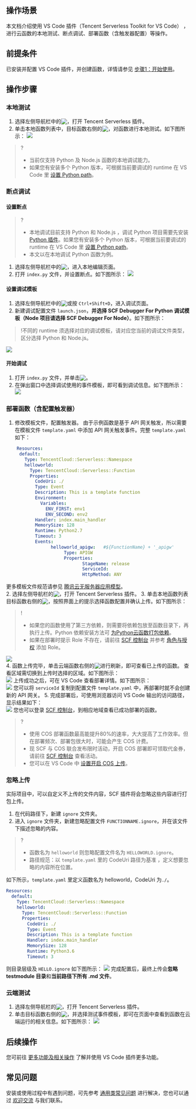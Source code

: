## 操作场景
本文档介绍使用 VS Code 插件（Tencent Serverless Toolkit for VS Code） ，进行云函数的本地测试、断点调试、部署函数（含触发器配置）等操作。

## 前提条件
已安装并配置 VS Code 插件，并创建函数，详情请参见 [步骤1：开始使用](https://cloud.tencent.com/document/product/583/40444)。

## 操作步骤

### 本地测试
1. 选择左侧导航栏中的<img src="https://main.qcloudimg.com/raw/0916687440e89c5b9a397537fe35ae42.png" style="margin:-3px 0;">，打开 Tencent Serverless 插件。
2. 单击本地函数列表中，目标函数右侧的<img src="https://main.qcloudimg.com/raw/394808de581cf1aaaec4337cf201ee55.png" style="margin:-3px 0px">，对函数进行本地测试。如下图所示：
![](https://main.qcloudimg.com/raw/2c18e88f39bdefda438a5d8d0396a2b1.png)
>?
>- 当前仅支持 Python 及 Node.js 函数的本地调试能力。
>- 如果您有安装多个 Python 版本，可根据当前要调试的 runtime 在 VS Code 里 [设置 Python path](https://cloud.tencent.com/document/product/583/40473#pythonpath)。

### 断点调试

#### 设置断点
>?
>- 本地调试目前支持 Python 和 Node.js ，调试 Python 项目需要先安装 [Python 插件](https://marketplace.visualstudio.com/items?itemName=ms-Python.Python)。如果您有安装多个 Python 版本，可根据当前要调试的 runtime 在 VS Code 里 [设置 Python path](https://cloud.tencent.com/document/product/583/40473#pythonpath)。
>- 本文以在本地调试 Python 函数为例。
>
1. 选择左侧导航栏中的<img src="https://main.qcloudimg.com/raw/5c3bec3934e5d5a2dbdbf53ec105d6bd.png" style="margin:-3px 0px">，进入本地编辑页面。
2. 打开 `index.py` 文件，并设置断点。如下图所示：
![](https://main.qcloudimg.com/raw/a112a7af7dd57e7f7a4e1de20f7c4db3.png)


#### 设置调试模板
1. 选择左侧导航栏中的<img src="https://main.qcloudimg.com/raw/f51801927eb766c828e721b193539e9e.png" style="margin:-3px 0px">或按 `Ctrl+Shift+D`，进入调试页面。
2. 新建调试配置文件 `launch.json`，**并选择 SCF Debugger For Python 调试模板（Node 项目请选择 SCF Debugger For Node）**。如下图所示：
>!不同的 runtime 须选择对应的调试模板，请对应您当前的调试文件类型，区分选择 Python 和 Node.js。
>
![](https://main.qcloudimg.com/raw/ab797f48bd2f835c24a99e18aa958b64.png)

#### 开始调试
1. 打开 `index.py` 文件，并单击<img src="https://main.qcloudimg.com/raw/11ae4fcabe25adf8840bbcc25816ebec.png" style="margin:-3px 0px">。
2. 在弹出窗口中选择调试使用的事件模板，即可看到调试信息。如下图所示：
![](https://main.qcloudimg.com/raw/ffe1e3d2f7e8ce9dee89717ba3cc058c.png)

### 部署函数（含配置触发器）
1. 修改模板文件，配置触发器。
    由于示例函数是基于 API 网关触发，所以需要在模板文件 `template.yaml` 中添加 API 网关触发事件。完整 `template.yaml` 如下：
```yaml
    Resources:
     default:
       Type: TencentCloud::Serverless::Namespace
       helloworld:
         Type: TencentCloud::Serverless::Function
         Properties:
           CodeUri: ./
           Type: Event
           Description: This is a template function
           Environment:
             Variables:
               ENV_FIRST: env1
               ENV_SECOND: env2
           Handler: index.main_handler
           MemorySize: 128
           Runtime: Python2.7
           Timeout: 3
           Events:
                 helloworld_apigw:   #${FunctionName} + '_apigw'
                      Type: APIGW
                      Properties:
                             StageName: release
                             ServiceId:
                             HttpMethod: ANY
```
更多模板文件规范请参见 [腾讯云无服务器应用模型](https://cloud.tencent.com/document/product/583/36198)。    
2. 选择左侧导航栏的<img src="https://main.qcloudimg.com/raw/0916687440e89c5b9a397537fe35ae42.png" style="margin:-3px 0;">，打开 Tencent Serverless 插件。
3. 单击本地函数列表目标函数右侧的<img src="https://main.qcloudimg.com/raw/940dfe3754caddd4613b5cdbff0fa558.png" style="margin:-3px 0;">，按照界面上的提示选择函数配置并确认上传。如下图所示：
>!
>- 如果您的函数使用了第三方依赖，则需要将依赖包放至函数目录下，再执行上传。Python 依赖安装方法可 [为Python云函数打包依赖](<https://cloud.tencent.com/developer/article/1443081>)。
>- 如果在部署时提示 Role 不存在，请前往 [SCF 控制台](https://console.cloud.tencent.com/scf) 并参考 [角色与授权](https://cloud.tencent.com/document/product/583/32389) 添加 Role。
>
![](https://main.qcloudimg.com/raw/84d3caba3f22743e2ba76dfef2d4ac7b.png)         
4. 函数上传完毕，单击云端函数右侧的<img src="https://main.qcloudimg.com/raw/7d8ff7082e8db0a3c8548b36b4b15a7d.png" style="margin:-3px 0;">进行刷新，即可查看已上传的函数。
查看区域需切换到上传时选择的区域。如下图所示：   
![](https://main.qcloudimg.com/raw/cd7fe796ea7b986e4bdb1bc3a9f38f70.png)
上传成功之后，可在 VS Code 查看部署详情。如下图所示：  
![](https://main.qcloudimg.com/raw/4710afe79d4c816f73fbb86f45a43435.png) 
您可以将 `serviceId` 复制到配置文件 `template.yaml` 中，再部署时就不会创建新的 API 网关。
5. 完成部署后，可使用浏览器访问 VS Code 输出的访问路径，显示结果如下：  
![](https://main.qcloudimg.com/raw/d4166d8bf00a4b7a2b7c108ab41c2fdc.png)
您也可以登录 [SCF 控制台](https://console.cloud.tencent.com/scf)，到相应地域查看已成功部署的函数。
>?
>- 使用 COS 部署函数最高能提升80%的速率，大大提高了工作效率。但在部署频次、部署包很大时，可能会产生 COS 计费。
>- 现 SCF 与 COS 联合发布限时活动，开启 COS 部署即可领取代金券，请前往 [SCF 控制台](https://console.cloud.tencent.com/scf/index?rid=1?from=fromdoc) 查看活动。
>- 您可以在 VS Code 中 [设置开启 COS 上传](https://cloud.tencent.com/document/product/583/40473#openCOS)。


### 忽略上传
实际项目中，可以自定义不上传的文件内容，SCF 插件将会忽略这些内容进行打包上传。
1. 在代码路径下，新建 `ignore` 文件夹。
2. 进入 `ignore` 文件夹，新建忽略配置文件 `FUNCTIONNAME.ignore`，并在该文件下描述忽略的内容。
>?
>- 函数名为 `helloworld` 则忽略配置文件名为 `HELLOWORLD.ignore`。
>- 路径规范：以 `template.yaml` 里的 CodeUri 路径为基准 ，定义想要忽略的内容所在位置。
>
如下所示，`template.yaml` 里定义函数名为 helloworld，CodeUri 为`./`。
```yaml
Resources:
  default:
    Type: TencentCloud::Serverless::Namespace
    helloworld:
      Type: TencentCloud::Serverless::Function
      Properties:
        CodeUri: ./
        Type: Event
        Description: This is a template function
        Handler: index.main_handler
        MemorySize: 128
        Runtime: Python3.6
        Timeout: 3
```
则目录层级及 `HELLO.ignore` 如下图所示：
![](https://main.qcloudimg.com/raw/c9ca3143d69671814083d29f9b1eb4d7.png)
完成配置后，最终上传会**忽略 testmodule 目录**和**当前路径下所有 .md 文件**。

### 云端测试
1. 选择左侧导航栏的<img src="https://main.qcloudimg.com/raw/0916687440e89c5b9a397537fe35ae42.png" style="margin:-3px 0;">，打开 Tencent Serverless 插件。
2. 单击目标函数右侧的<img src="https://main.qcloudimg.com/raw/394808de581cf1aaaec4337cf201ee55.png" style="margin:-3px 0px">，并选择测试事件模板，即可在页面中查看到函数在云端运行的相关信息。如下图所示：
![](https://main.qcloudimg.com/raw/35fd3a013d82ffe9d179c2aaeef20e9c.png)


## 后续操作
您可前往 [更多功能及相关操作](https://cloud.tencent.com/document/product/583/40473) 了解并使用 VS Code 插件更多功能。

## 常见问题
安装或使用过程中有遇到问题，可先参考 [通用类常见问题](https://cloud.tencent.com/document/product/583/9180) 进行解决，您也可以通过 [欢迎交流](https://cloud.tencent.com/document/product/583/40444#welcome) 与我们联系。      




